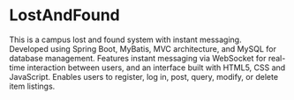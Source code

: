 # LostAndFound

This is a campus lost and found system with instant messaging.  
Developed using Spring Boot, MyBatis, MVC architecture, and MySQL for database management. Features instant messaging via WebSocket for real-time interaction between users, and an interface built with HTML5, CSS and JavaScript. Enables users to register, log in, post, query, modify, or delete item listings.
